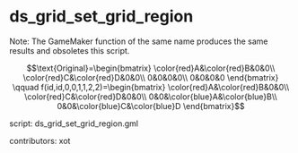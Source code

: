 ds_grid_set_grid_region
=======================

Note: The GameMaker function of the same name produces
the same results and obsoletes this script.

$$\text{Original}=\begin{bmatrix}
\color{red}A&\color{red}B&0&0\\
\color{red}C&\color{red}D&0&0\\
0&0&0&0\\
0&0&0&0
\end{bmatrix}
\qquad
f(id,id,0,0,1,1,2,2)=\begin{bmatrix}
\color{red}A&\color{red}B&0&0\\
\color{red}C&\color{red}D&0&0\\
0&0&\color{blue}A&\color{blue}B\\
0&0&\color{blue}C&\color{blue}D
\end{bmatrix}$$

script: ds_grid_set_grid_region.gml

contributors: xot
